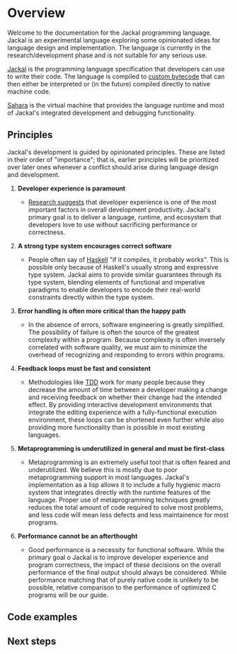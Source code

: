 # Overview

Welcome to the documentation for the Jackal programming language. Jackal is an experimental language exploring some
opinionated ideas for language design and implementation. The language is currently in the research/development phase
and is not suitable for any serious use.

[Jackal](./jackal/index.md) is the programming language specification that developers can use to write their code. The
language is compiled to [custom bytecode](./sahara/bytecode.md) that can then either be interpreted or (in the future)
compiled directly to native machine code.

[Sahara](./sahara/index.md) is the virtual machine that provides the language runtime and most of Jackal's integrated
development and debugging functionality.

## Principles

Jackal's development is guided by opinionated principles. These are listed in their order of "importance"; that is,
earlier principles will be prioritized over later ones whenever a conflict should arise during language design and
development.

1. **Developer experience is paramount**
    * [Research suggests](https://queue.acm.org/detail.cfm?id=3595878) that developer experience is one of the most
      important factors in overall development productivity. Jackal's primary goal is to deliver a language, runtime,
      and ecosystem that developers love to use without sacrificing performance or correctness.

2. **A strong type system encourages correct software**
    * People often say of [Haskell](https://www.haskell.org/) "if it compiles, it probably works". This is possible only
      because of Haskell's usually strong and expressive type system. Jackal aims to provide similar guarantees through
      its type system, blending elements of functional and imperative paradigms to enable developers to encode their
      real-world constraints directly within the type system.

3. **Error handling is often more critical than the happy path**
    * In the absence of errors, software engineering is greatly simplified. The possibility of failure is often the
      source of the greatest complexity within a program. Because complexity is often inversely correlated with software
      quality, we must aim to minimize the overhead of recognizing and responding to errors within programs.

4. **Feedback loops must be fast and consistent**
    * Methodologies like [TDD](https://en.wikipedia.org/wiki/Test-driven_development) work for many people because they
      decrease the amount of time between a developer making a change and receiving feedback on whether their change had
      the intended effect. By providing interactive development environments that integrate the editing experience with
      a fully-functional execution environment, these loops can be shortened even further while also providing more
      functionality than is possible in most existing languages.

5. **Metaprogramming is underutilized in general and must be first-class**
    * Metaprogramming is an extremely useful tool that is often feared and underutilized. We believe this is mostly due
      to poor metaprogramming support in most languages. Jackal's implementation as a lisp allows it to include a fully
      hygienic macro system that integrates directly with the runtime features of the language. Proper use of
      metaprogramming techniques greatly reduces the total amount of code required to solve most problems, and less code
      will mean less defects and less maintainence for most programs.

6. **Performance cannot be an afterthought**
    * Good performance is a necessity for functional software. While the primary goal o Jackal is to improve developer
      experience and program correctness, the impact of these decisions on the overall performance of the final output
      should always be considered. While performance matching that of purely native code is unlikely to be possible,
      relative comparison to the performance of optimized C programs will be our guide.

## Code examples

## Next steps

